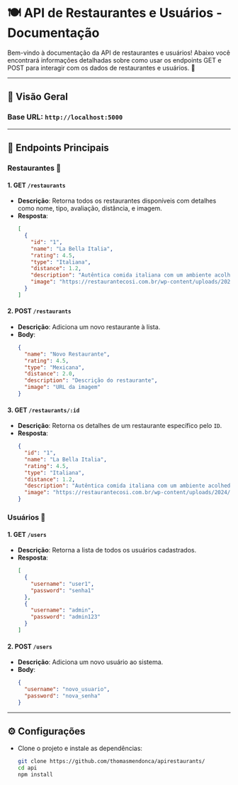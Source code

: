 # 🍽️ API de Restaurantes e Usuários - Documentação

Bem-vindo à documentação da API de restaurantes e usuários! Abaixo você encontrará informações detalhadas sobre como usar os endpoints GET e POST para interagir com os dados de restaurantes e usuários. 🚀

---

## 📌 Visão Geral

### **Base URL**: `http://localhost:5000`


---

## 🚀 Endpoints Principais

### **Restaurantes** 📍

#### 1. **GET** `/restaurants`
   - **Descrição**: Retorna todos os restaurantes disponíveis com detalhes como nome, tipo, avaliação, distância, e imagem.
   - **Resposta**:
     ```json
     [
       {
         "id": "1",
         "name": "La Bella Italia",
         "rating": 4.5,
         "type": "Italiana",
         "distance": 1.2,
         "description": "Autêntica comida italiana com um ambiente acolhedor.",
         "image": "https://restaurantecosi.com.br/wp-content/uploads/2024/01/restaurante-italiano-sp-1.jpg"
       }
     ]
     ```

#### 2. **POST** `/restaurants`
   - **Descrição**: Adiciona um novo restaurante à lista.
   - **Body**:
     ```json
     {
       "name": "Novo Restaurante",
       "rating": 4.5,
       "type": "Mexicana",
       "distance": 2.0,
       "description": "Descrição do restaurante",
       "image": "URL da imagem"
     }
     ```

#### 3. **GET** `/restaurants/:id`
   - **Descrição**: Retorna os detalhes de um restaurante específico pelo `ID`.
   - **Resposta**:
     ```json
     {
       "id": "1",
       "name": "La Bella Italia",
       "rating": 4.5,
       "type": "Italiana",
       "distance": 1.2,
       "description": "Autêntica comida italiana com um ambiente acolhedor.",
       "image": "https://restaurantecosi.com.br/wp-content/uploads/2024/01/restaurante-italiano-sp-1.jpg"
     }
     ```

### **Usuários** 👥

#### 1. **GET** `/users`
   - **Descrição**: Retorna a lista de todos os usuários cadastrados.
   - **Resposta**:
     ```json
     [
       {
         "username": "user1",
         "password": "senha1"
       },
       {
         "username": "admin",
         "password": "admin123"
       }
     ]
     ```

#### 2. **POST** `/users`
   - **Descrição**: Adiciona um novo usuário ao sistema.
   - **Body**:
     ```json
     {
       "username": "novo_usuario",
       "password": "nova_senha"
     }
     ```

---

## ⚙️ Configurações

- Clone o projeto e instale as dependências:
  ```bash
  git clone https://github.com/thomasmendonca/apirestaurants/
  cd api
  npm install
